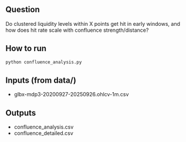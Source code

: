 ## Question
Do clustered liquidity levels within X points get hit in early windows, and how does hit rate scale with confluence strength/distance?

## How to run
```bash
python confluence_analysis.py
```

## Inputs (from data/)
- glbx-mdp3-20200927-20250926.ohlcv-1m.csv

## Outputs
- confluence_analysis.csv
- confluence_detailed.csv






